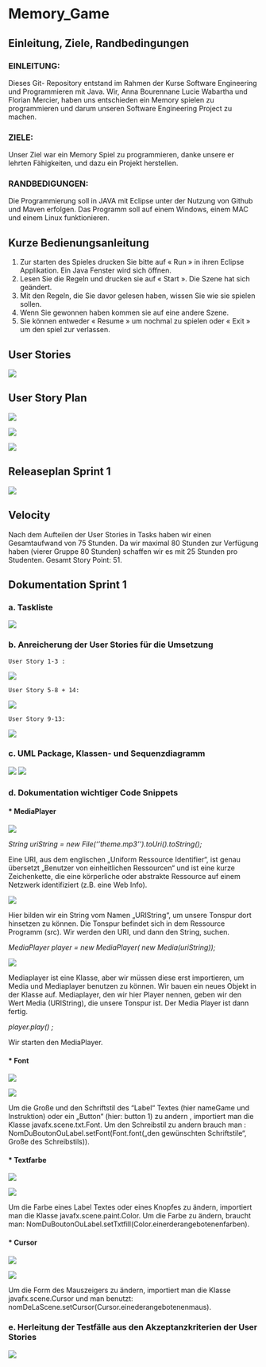 Memory_Game
====
   
   ## Einleitung, Ziele, Randbedingungen

### EINLEITUNG:

Dieses Git- Repository entstand im Rahmen der Kurse Software Engineering und Programmieren mit Java. Wir, Anna Bourennane Lucie Wabartha und Florian Mercier, haben uns entschieden ein Memory spielen zu programmieren und darum unseren Software Engineering Project zu machen.


### ZIELE:

Unser Ziel war ein Memory Spiel zu programmieren, danke unsere er lehrten Fähigkeiten, und dazu ein Projekt herstellen.

### RANDBEDIGUNGEN:

Die Programmierung soll in JAVA mit Eclipse unter der Nutzung von Github und Maven erfolgen. Das Programm soll auf einem Windows, einem MAC und einem Linux funktionieren.

## Kurze Bedienungsanleitung

1) Zur starten des Spieles drucken Sie bitte auf « Run » in ihren Eclipse Applikation. Ein Java Fenster wird sich öffnen.
2) Lesen Sie die Regeln und drucken sie auf « Start ». Die Szene hat sich geändert. 
3) Mit den Regeln, die Sie davor gelesen haben, wissen Sie wie sie spielen sollen. 
4) Wenn Sie gewonnen haben kommen sie auf eine andere Szene.
5) Sie können entweder « Resume » um nochmal zu spielen oder « Exit » um den spiel zur verlassen.

## User Stories 

![](http://image.noelshack.com/fichiers/2018/51/7/1545591524-user-story.png)

## User Story Plan

![](http://image.noelshack.com/fichiers/2018/51/7/1545591524-user-story-plan-1.png)

![](http://image.noelshack.com/fichiers/2018/51/7/1545591524-user-story-plan-2.png)

![](http://image.noelshack.com/fichiers/2018/51/7/1545591524-user-story-plan-3.png)

## Releaseplan Sprint 1
 

![](http://image.noelshack.com/fichiers/2018/51/7/1545591524-release-plan.png)

## Velocity

Nach dem Aufteilen der User Stories in Tasks haben wir einen Gesamtaufwand von 75 Stunden. Da wir maximal 80 Stunden zur Verfügung haben (vierer Gruppe 80 Stunden) schaffen wir es mit 25 Stunden pro Studenten. Gesamt Story Point: 51.

## Dokumentation Sprint 1
 
  
 ### a. Taskliste 

![](http://image.noelshack.com/fichiers/2018/51/7/1545589180-6a.png)
  
  ### b. Anreicherung der User Stories für die Umsetzung 
  
  
    User Story 1-3 :
  
  ![](http://image.noelshack.com/fichiers/2018/51/7/1545589180-user-story-1-3.png)
  
    User Story 5-8 + 14:  
  
  ![](http://image.noelshack.com/fichiers/2018/51/7/1545589180-user-story-5-8-14.png)
  
    User Story 9-13:  
  
  ![](http://image.noelshack.com/fichiers/2018/51/7/1545589217-user-story-9-13.png)
  
  
  ### c. UML Package, Klassen- und Sequenzdiagramm
  
  ![](http://image.noelshack.com/fichiers/2018/51/7/1545589180-6c.png)
  ![](http://image.noelshack.com/fichiers/2018/51/7/1545589180-6c2.png)
  
  ### d. Dokumentation wichtiger Code Snippets 
  
  #### * MediaPlayer
  
  ![](http://image.noelshack.com/fichiers/2018/51/7/1545593779-capture-musique-1.png)
  
  *String uriString = new File(‘’theme.mp3’’).toUri().toString();*
  
  Eine URI, aus dem englischen „Uniform Ressource Identifier“, ist genau übersetzt „Benutzer von einheitlichen Ressourcen“ und ist eine kurze Zeichenkette, die eine körperliche oder abstrakte Ressource auf einem Netzwerk identifiziert (z.B. eine Web Info).   
  
  ![](http://image.noelshack.com/fichiers/2018/51/7/1545593779-capture-musique-2.png)  
  
  Hier bilden wir ein String vom Namen „URIString“, um unsere Tonspur dort hinsetzen zu können. Die Tonspur befindet sich in dem Ressource Programm (src). Wir werden den URI, und dann den String, suchen.  
  
  *MediaPlayer player = new MediaPlayer( new Media(uriString));*
  
  ![](http://image.noelshack.com/fichiers/2018/51/7/1545594184-capture-musique-3.png)  
  
  Mediaplayer ist eine Klasse, aber wir müssen diese erst importieren, um Media und Mediaplayer benutzen zu können. Wir bauen ein neues Objekt in der Klasse auf. Mediaplayer, den wir hier Player nennen, geben wir den Wert Media (URIString), die unsere Tonspur ist. Der Media Player ist dann fertig.  
  
  *player.play() ;*
  
  Wir starten den MediaPlayer.
  
  #### * Font
  
  ![](http://image.noelshack.com/fichiers/2018/51/7/1545594335-capture-police-texte-2.png)
  
  ![](http://image.noelshack.com/fichiers/2018/51/7/1545594184-capture-police-texte.png)  
  
  Um die Große und den Schriftstil des “Label“ Textes (hier nameGame und Instruktion) oder ein „Button“ (hier: button 1) zu andern , importiert man die Klasse javafx.scene.txt.Font.
Um den Schreibstil zu andern brauch man : NomDuBoutonOuLabel.setFont(Font.font(„den gewünschten Schriftstile“, Große des Schreibstils)).

  
  #### * Textfarbe
  
  ![](http://image.noelshack.com/fichiers/2018/51/7/1545593779-capture-couleur-texte-1.png)
  
  ![](http://image.noelshack.com/fichiers/2018/51/7/1545594184-capture-couleur-texte-2.png)
  
  Um die Farbe eines Label Textes oder eines Knopfes zu ändern, importiert man die Klasse javafx.scene.paint.Color. 
Um die Farbe zu ändern, braucht man: NomDuBoutonOuLabel.setTxtfill(Color.einerderangebotenenfarben).

  
  #### * Cursor
  
  ![](http://image.noelshack.com/fichiers/2018/51/7/1545593779-capture-curseur-2.png)
  
  ![](http://image.noelshack.com/fichiers/2018/51/7/1545593779-capture-curseur.png)  
  
  
 Um die Form des Mauszeigers zu ändern, importiert man die Klasse javafx.scene.Cursor und man benutzt: nomDeLaScene.setCursor(Cursor.einederangebotenenmaus).
  
 ###  e. Herleitung der Testfälle aus den Akzeptanzkriterien der User Stories
  
  ![](http://image.noelshack.com/fichiers/2018/51/7/1545589180-6e.png)


